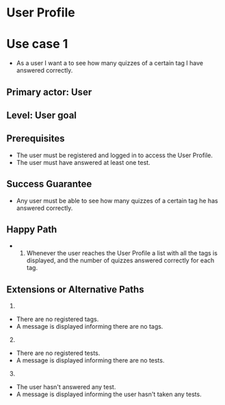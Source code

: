 # User Profile

# Use case 1

- As a user I want a to see how many quizzes of a certain tag I have answered correctly.

## Primary actor: User

## Level: User goal

## Prerequisites

- The user must be registered and logged in to access the User Profile.
- The user must have answered at least one test.

## Success Guarantee

- Any user must be able to see how many quizzes of a certain tag he has answered correctly.

## Happy Path

- 1. Whenever the user reaches the User Profile a list with all the tags is displayed, and the number of quizzes answered correctly for each tag.

## Extensions or Alternative Paths

1.

- There are no registered tags.
- A message is displayed informing there are no tags.

2.

- There are no registered tests.
- A message is displayed informing there are no tests.

3.

- The user hasn't answered any test.
- A message is displayed informing the user hasn't taken any tests.
